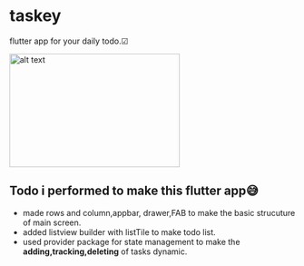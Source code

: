 # taskey
flutter app for your daily todo.☑

<img src="https://github.com/ralphcoder/Parallel-Inertia/blob/master/readme%20assets/Mockup_02_marble_PSD.png" alt="alt text" width="300ppx" height="200px">

## Todo i performed to make this flutter app😅
- made rows and column,appbar, drawer,FAB to make the basic strucuture of main screen.
- added listview builder with listTile to make todo list.
- used provider package for state management to make the **adding,tracking,deleting** of tasks dynamic.


